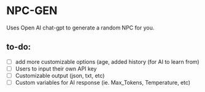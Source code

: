 # NPC-GEN
Uses Open AI chat-gpt to generate a random NPC for you.

## to-do:
- [ ] add more customizable options (age, added history (for AI to learn from)
- [ ] Users to input their own API key
- [ ] Customizable output (json, txt, etc)
- [ ] Custom variables for AI response (ie. Max_Tokens, Temperature, etc)